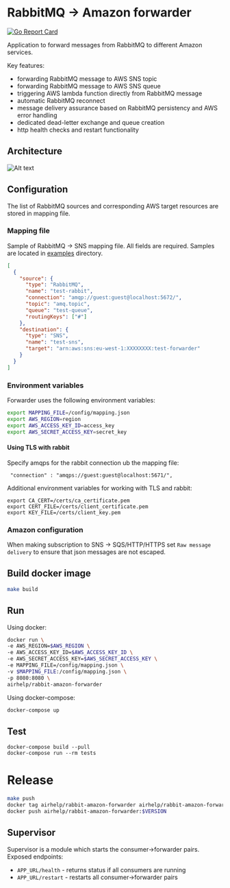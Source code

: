 # RabbitMQ -> Amazon forwarder

[![Go Report Card](https://goreportcard.com/badge/github.com/AirHelp/rabbit-amazon-forwarder)](https://goreportcard.com/report/github.com/AirHelp/rabbit-amazon-forwarder)

Application to forward messages from RabbitMQ to different Amazon services.

Key features:

- forwarding RabbitMQ message to AWS SNS topic
- forwarding RabbitMQ message to AWS SNS queue
- triggering AWS lambda function directly from RabbitMQ message
- automatic RabbitMQ reconnect
- message delivery assurance based on RabbitMQ persistency and AWS error handling
- dedicated dead-letter exchange and queue creation
- http health checks and restart functionality

## Architecture

![Alt text](img/rabbit-amazon-forwarder.png?raw=true "RabbitMQ -> Amazon architecture ")

## Configuration

The list of RabbitMQ sources and corresponding AWS target resources are stored in mapping file.

### Mapping file

Sample of RabbitMQ -> SNS mapping file. All fields are required. Samples are located in [examples](https://github.com/AirHelp/rabbit-amazon-forwarder/tree/master/examples) directory.

```json
[
  {
    "source": {
      "type": "RabbitMQ",
      "name": "test-rabbit",
      "connection": "amqp://guest:guest@localhost:5672/",
      "topic": "amq.topic",
      "queue": "test-queue",
      "routingKeys": ["#"]
    },
    "destination": {
      "type": "SNS",
      "name": "test-sns",
      "target": "arn:aws:sns:eu-west-1:XXXXXXXX:test-forwarder"
    }
  }
]
```

### Environment variables

Forwarder uses the following environment variables:

```bash
export MAPPING_FILE=/config/mapping.json
export AWS_REGION=region
export AWS_ACCESS_KEY_ID=access_key
export AWS_SECRET_ACCESS_KEY=secret_key
```

#### Using TLS with rabbit

Specify amqps for the rabbit connection ub the mapping file:

```
 "connection" : "amqps://guest:guest@localhost:5671/",
```

Additional environment variables for working with TLS and rabbit:

```
export CA_CERT=/certs/ca_certificate.pem
export CERT_FILE=/certs/client_certificate.pem
export KEY_FILE=/certs/client_key.pem
```

### Amazon configuration

When making subscription to SNS -> SQS/HTTP/HTTPS set `Raw message delivery` to ensure that json messages are not escaped.

## Build docker image

```bash
make build
```

## Run

Using docker:

```bash
docker run \
-e AWS_REGION=$AWS_REGION \
-e AWS_ACCESS_KEY_ID=$AWS_ACCESS_KEY_ID \
-e AWS_SECRET_ACCESS_KEY=$AWS_SECRET_ACCESS_KEY \
-e MAPPING_FILE=/config/mapping.json \
-v $MAPPING_FILE:/config/mapping.json \
-p 8080:8080 \
airhelp/rabbit-amazon-forwarder
```

Using docker-compose:

```bash
docker-compose up
```

## Test

```
docker-compose build --pull
docker-compose run --rm tests
```

# Release

```bash
make push
docker tag airhelp/rabbit-amazon-forwarder airhelp/rabbit-amazon-forwarder:$VERSION
docker push airhelp/rabbit-amazon-forwarder:$VERSION
```

## Supervisor

Supervisor is a module which starts the consumer->forwarder pairs.
Exposed endpoints:

- `APP_URL/health` - returns status if all consumers are running
- `APP_URL/restart` - restarts all consumer->forwarder pairs
